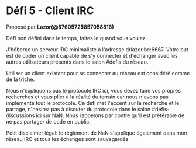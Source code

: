 # Défi 5 - Client IRC

Proposé par **Lazor(@87605725857058816)**

Défi non défini dans le temps, faites le quand vous voulez.

J'héberge un serveur IRC minimaliste à l'adresse drlazor.be:6667. Votre but est de coder un client capable de s'y connecter et d'échanger avec les autres utilisateurs présents dans le salon #defis du réseau.

Utiliser un client existant pour se connecter au réseau est considéré comme de la triche.  

Nous n'expliquons pas le protocole IRC ici, vous devez faire vos propres recherches et vous plier à la réalité du terrain car nous n'avons pas implémenté tout le protocole. Ce défi met l'accent sur la recherche et le partage, n'hésitez pas à discuter du protocole dans le salon #defis-discussions ici sur NaN. Nous rappelons par contre qu'il est préférable de ne pas partager de code en public.

Petit disclaimer légal: le règlement de NaN s'applique également dans mon réseau IRC et tous les échanges sont sauvegardés.
